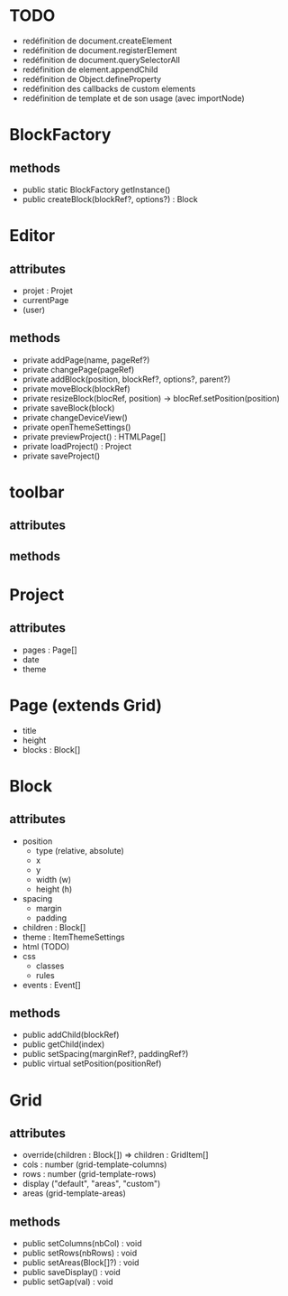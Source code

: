 # TODO
- redéfinition de document.createElement
- redéfinition de document.registerElement
- redéfinition de document.querySelectorAll
- redéfinition de element.appendChild
- redéfinition de Object.defineProperty
- redéfinition des callbacks de custom elements
- redéfinition de template et de son usage (avec importNode)

# BlockFactory
## methods
  - public static BlockFactory getInstance()
  - public createBlock(blockRef?, options?) : Block
# Editor
## attributes 
  - projet : Projet
  - currentPage
  - (user)
## methods
  - private addPage(name, pageRef?)
  - private changePage(pageRef)
  - private addBlock(position, blockRef?, options?, parent?)
  - private moveBlock(blockRef)
  - private resizeBlock(blocRef, position) -> blocRef.setPosition(position)
  - private saveBlock(block)
  - private changeDeviceView()
  - private openThemeSettings()
  - private previewProject() : HTMLPage[]
  - private loadProject() : Project
  - private saveProject()
# toolbar
## attributes
## methods
  
# Project
## attributes
  - pages : Page[]
  - date
  - theme
# Page (extends Grid)
  - title
  - height
  - blocks : Block[]
# Block
## attributes
  - position
    - type (relative, absolute)
    - x
    - y
    - width (w)
    - height (h)
  - spacing
    - margin
    - padding
  - children : Block[]
  - theme : ItemThemeSettings
  - html (TODO)
  - css
    - classes
    - rules
  - events : Event[]
## methods
  - public addChild(blockRef)
  - public getChild(index)
  - public setSpacing(marginRef?, paddingRef?)
  - public virtual setPosition(positionRef)
# Grid
## attributes
  - override(children : Block[]) => children : GridItem[]
  - cols : number (grid-template-columns)
  - rows : number (grid-template-rows)
  - display ("default", "areas", "custom")
  - areas (grid-template-areas)
## methods
  - public setColumns(nbCol) : void
  - public setRows(nbRows) : void
  - public setAreas(Block[]?) : void
  - public saveDisplay() : void
  - public setGap(val) : void
